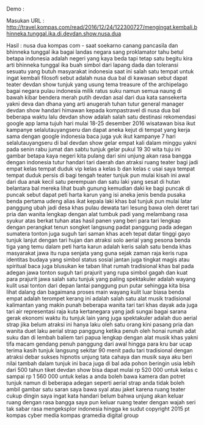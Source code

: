 Demo :

Masukan URL : http://travel.kompas.com/read/2016/12/24/122300727/mengingat.kembali.bhinneka.tunggal.ika.di.devdan.show.nusa.dua

Hasil :
nusa dua kompas com - saat soekarno canang pancasila dan bhinneka tunggal ika bagai landas negara sang proklamator tahu betul betapa indonesia adalah negeri yang kaya beda tapi tetap satu begitu kira arti bhinneka tunggal ika buah simbol dari lapang dada dan toleransi sesuatu yang butuh masyarakat indonesia saat ini salah satu tempat untuk ingat kembali filosofi sebut adalah nusa dua bal di kawasan sebut dapat teater devdan show tunjuk yang usung tema treasure of the archipelago bagai negara pulau indonesia milik ratus suku namun semua naung di bawah kibar bendera merah putih devdan asal dari dua kata sansekerta yakni deva dan dhana yang arti anugerah tuhan tutur general manager devdan show handari himawan kepada kompastravel di nusa dua bal beberapa waktu lalu devdan show adalah salah satu destinasi rekomendasi google app lama tujuh hari mulai 18-25 desember 2016 wisatawan bisa ikut kampanye selalutauyangseru dan dapat aneka kejut di tempat yang kerja sama dengan google indonesia baca juga yuk ikut kampanye 7 hari selalutauyangseru di bal devdan show gelar empat kali dalam minggu yakni pada senin rabu jumat dan sabtu tunjuk gelar pukul 19 30 wita tuju ini gambar betapa kaya negeri kita pulang dari sini unjung akan rasa bangga dengan indonesia tutur handari tari daerah dan atraksi ruang teater bagi jadi empat kelas tempat duduk vip kelas a kelas b dan kelas c usai saya tempat tempat duduk persis di bagi tengah teater tunjuk pun mulai kisah ini awal dari dua anak kecil satu perempuan dan satu laki yang sesat di hutan belantara bal mereka lihat buah gunung kemudian daki ke bagi puncak di puncak sebut dapat peti harta karun yang isi aneka jenis benda pusaka benda pertama udeng alias ikat kepala laki khas bal tunjuk pun mulai latar panggung ubah jadi desa khas pulau dewata tari lesung bawa oleh deret tari pria dan wanita lengkap dengan alat tumbuk padi yang melambang rasa syukur atas berkat tuhan atas hasil panen yang beri para tari lengkap dengan perangkat tenun songket langsung padat panggung pada adegan sumatera tonton juga suguh tari saman khas aceh tepat datar tinggi gayo tunjuk lanjut dengan tari hujan dan atraksi solo aerial yang pesona benda tiga yang temu dalam peti harta karun adalah keris salah satu benda khas masyarakat jawa itu rupa senjata yang guna sejak zaman raja keris rupa identitas budaya yang simbol status sosial jantan juga tingkat magis atau spiritual baca juga blusukan ke taban lihat rumah tradisional khas bal pada adegan jawa tonton suguh tari prajurit yang rupa simbol gagah dan kuat para prajurit jawa salah satu tunjuk yang paling spektakuler adalah wayang kulit usai tonton dari depan lantai panggung pun putar sehingga kita bisa lihat dalang dan bagaimana proses main wayang kulit luar biasa benda empat adalah terompet kerang ini adalah salah satu alat musik tradisional kalimantan yang makin punah beberapa wanita tari tari khas dayak ada juga tari air representasi raja kuta kertanegara yang jadi sungai bagai sarana gerak ekonomi waktu itu tunjuk lain yang juga spektakuler adalah duo aerial strap jika belum atraksi ini hanya laku oleh satu orang kini pasang pria dan wanita duet laku aerial strap panggung ketika penuh oleh honai rumah adat suku dan di lembah baliem tari papua lengkap dengan alat musik khas yakni tifa macam gendang penuh panggung dari awal hingga para kru bar ucap terima kasih tunjuk langsung sekitar 90 menit padu tari tradisional dengan atraksi debar sukses hipnotis unjung tata cahaya dan musik saya aku beri nilai tambah dalam tunjuk ini baca juga di bal ada pohon beringin usia lebih dari 500 tahun tiket devdan show bisa dapat mulai rp 520 000 untuk kelas c sampai rp 1 560 000 untuk kelas a anda boleh bawa kamera dan potret tunjuk namun di beberapa adegan seperti aerial strap anda tidak boleh ambil gambar satu saran saya bawa syal atau jaket karena ruang teater cukup dingin saya ingat kata handari belum bahwa unjung akan keluar ruang dengan rasa bangga saya pun keluar ruang teater dengan wajah seri tak sabar rasa mengeksplor indonesia hingga ke sudut copyright 2015 pt kompas cyber media kompas gramedia digital group